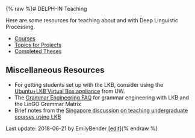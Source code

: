 {% raw %}# DELPH-IN Teaching

Here are some resources for teaching about and with Deep Linguistic
Processing.

- [Courses](https://blog.inductorsoftware.com/docsproto/summits/TeachingCourses)
- [Topics for Projects](/TeachingTopics)
- [Completed Theses](/TeachingTheses)

## Miscellaneous Resources

- For getting students set up with the LKB, consider using the
[Ubuntu+LKB Virtual Box
appliance](https://wiki.ling.washington.edu/bin/view.cgi/Main/KnoppixLKB)
from UW.
- The [Grammar Engineering FAQ](/GrammarEngineeringFaq) for grammar
engineering with LKB and the LinGO Grammar Matrix
- Brief notes from the [Singapore discussion on teaching undergraduate
courses using LKB](https://blog.inductorsoftware.com/docsproto/summits/SingaporeTeachingWithLKB)

Last update: 2018-06-21 by EmilyBender [[edit](https://github.com/delph-in/docs/wiki/TeachingTop/_edit)]{% endraw %}